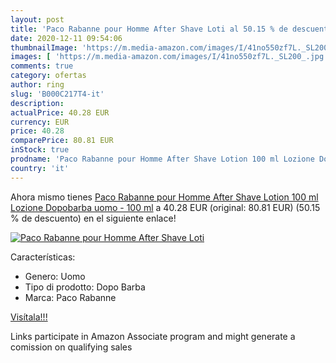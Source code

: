 ```yaml
---
layout: post
title: 'Paco Rabanne pour Homme After Shave Loti al 50.15 % de descuento'
date: 2020-12-11 09:54:06
thumbnailImage: 'https://m.media-amazon.com/images/I/41no550zf7L._SL200_.jpg'
images: [ 'https://m.media-amazon.com/images/I/41no550zf7L._SL200_.jpg' ]
comments: true
category: ofertas
author: ring
slug: 'B000C217T4-it'
description:
actualPrice: 40.28 EUR
currency: EUR
price: 40.28
comparePrice: 80.81 EUR
inStock: true
prodname: 'Paco Rabanne pour Homme After Shave Lotion 100 ml Lozione Dopobarba uomo - 100 ml'
country: 'it'
---
```


Ahora mismo tienes [Paco Rabanne pour Homme After Shave Lotion 100 ml Lozione Dopobarba uomo - 100 ml](https://www.amazon.it/dp/B000C217T4/?tag=tolees00-21) a 40.28 EUR (original: 80.81 EUR) (50.15 %  de descuento) en el siguiente enlace!

[![Paco Rabanne pour Homme After Shave Loti](https://m.media-amazon.com/images/I/41no550zf7L._SL200_.jpg)](https://www.amazon.it/dp/B000C217T4/?tag=tolees00-21)

Características:

- Genero: Uomo
- Tipo di prodotto: Dopo Barba
- Marca: Paco Rabanne

[Visítala!!!](https://www.amazon.it/dp/B000C217T4/?tag=tolees00-21)

Links participate in Amazon Associate program and might generate a comission on qualifying sales
